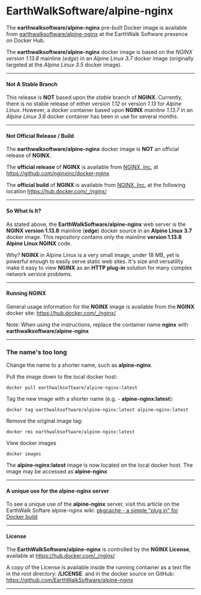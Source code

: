 # EarthWalkSoftware/alpine-nginx  

The **earthwalksoftware/alpine-nginx** pre-built Docker image is available from [earthwalksoftware/alpine-nginx](https://hub.docker.com/r/earthwalksoftware/alpine-nginx/) at the EarthWalk Software presence on Docker Hub.

The **earthwalksoftware/alpine-nginx** docker image is based on the _NGINX version 1.13.8_ mainline (_edge_) in an  _Alpine Linux 3.7_ docker image (originally targeted at the _Alpine Linux 3.5_ docker image).  

----

#### Not A Stable Branch ####
 
This release is **NOT** based upon the _stable_ branch of **NGINX**.  Currently, there is no stable release of either version _1.12_ or version _1.13_ for _Alpine Linux_.  However, a docker container based upon **NGINX** _mainline 1.13.7_ in an _Alpine Linux 3.6_ docker container has been in use for several months.

----  

#### Not Official Release / Build  ####  

The **earthwalksoftware/alpine-nginx** docker image is **NOT** an official release of **NGINX**.  
  
The **official release** of **NGINX** is available from [NGINX, Inc.](https://github.com/nginxinc) at  https://github.com/nginxinc/docker-nginx  
  
The **official build** of **NGINX** is available from [NGINX, Inc.](https://github.com/nginxinc) at the following location  https://hub.docker.com/_/nginx/  

----

#### So What Is It? ####  

As stated above, the **EarthWalkSoftware/alpine-nginx** web server is the **NGINX version 1.13.8** mainline (__edge__) docker source in an  __Alpine Linux 3.7__ docker image.  This repository contains only the mainline **version 1.13.8 Alpine Linux NGINX** code.

Why?  **NGINX** in Alpine Linux is a very small image, under 18 MB, yet is powerful enough to easily serve static web sites.  It's size and versatility make it easy to view **NGINX** as an __HTTP plug-in__ solution for many complex network service problems.

----  

#### Running NGINX ####  

General usage information for the **NGINX** image is available from the **NGINX** docker site:  https://hub.docker.com/_/nginx/  

Note: When using the instructions, replace the container name **nginx** with **earthwalksoftware/alpine-nginx**

------
### The name's too long
Change the name to a shorter name, such as **alpine-nginx**.

Pull the image down to the local docker host:  

    docker pull earthwalksoftware/alpine-nginx:latest  

Tag the new image with a shorter name (e.g. - **alpine-nginx:latest**):  

    docker tag earthwalksoftware/alpine-nginx:latest alpine-nginx:latest  

Remove the original image tag:  

    docker rmi earthwalksoftware/alpine-nginx:latest  

View docker images  

    docker images  

The **alpine-nginx:latest** image is now located on the local docker host.  The image may be accessed as **alpine-nginx**

----  

#### A unique use for the alpine-nginx server  

To see a unique use of the **alpine-nginx** server, visit this article on the EarthWalk Softare alpine-nginx wiki: [pkgcache - a simple "plug in" for Docker build](https://github.com/EarthWalkSoftware/alpine-nginx/wiki/pkgcache----a-simple-%22plug-in%22-for-Docker-build)

----  

#### License ####  

The **EarthWalkSoftware/alpine-nginx** is controlled by the **NGINX License**, available at https://hub.docker.com/_/nginx/  

A copy of the License is available inside the running container as a text file in the root directory: **/LICENSE**. and in the docker source on GitHub: https://github.com/EarthWalkSoftware/alpine-nginx

----  
